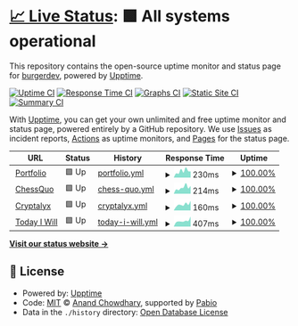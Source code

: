 # [📈 Live Status](https://status.chessquo.com): <!--live status--> **🟩 All systems operational**

This repository contains the open-source uptime monitor and status page for [burgerdev](https://matthewhajec.dev/), powered by [Upptime](https://github.com/upptime/upptime).

[![Uptime CI](https://github.com/matthew-hajec/chessquo-status/workflows/Uptime%20CI/badge.svg)](https://github.com/matthew-hajec/chessquo-status/actions?query=workflow%3A%22Uptime+CI%22)
[![Response Time CI](https://github.com/matthew-hajec/chessquo-status/workflows/Response%20Time%20CI/badge.svg)](https://github.com/matthew-hajec/chessquo-status/actions?query=workflow%3A%22Response+Time+CI%22)
[![Graphs CI](https://github.com/matthew-hajec/chessquo-status/workflows/Graphs%20CI/badge.svg)](https://github.com/matthew-hajec/chessquo-status/actions?query=workflow%3A%22Graphs+CI%22)
[![Static Site CI](https://github.com/matthew-hajec/chessquo-status/workflows/Static%20Site%20CI/badge.svg)](https://github.com/matthew-hajec/chessquo-status/actions?query=workflow%3A%22Static+Site+CI%22)
[![Summary CI](https://github.com/matthew-hajec/chessquo-status/workflows/Summary%20CI/badge.svg)](https://github.com/matthew-hajec/chessquo-status/actions?query=workflow%3A%22Summary+CI%22)

With [Upptime](https://upptime.js.org), you can get your own unlimited and free uptime monitor and status page, powered entirely by a GitHub repository. We use [Issues](https://github.com/matthew-hajec/chessquo-status/issues) as incident reports, [Actions](https://github.com/matthew-hajec/chessquo-status/actions) as uptime monitors, and [Pages](https://status.chessquo.com) for the status page.

<!--start: status pages-->
<!-- This summary is generated by Upptime (https://github.com/upptime/upptime) -->
<!-- Do not edit this manually, your changes will be overwritten -->
<!-- prettier-ignore -->
| URL | Status | History | Response Time | Uptime |
| --- | ------ | ------- | ------------- | ------ |
| <img alt="" src="https://icons.duckduckgo.com/ip3/matthewhajec.dev.ico" height="13"> [Portfolio](https://matthewhajec.dev/) | 🟩 Up | [portfolio.yml](https://github.com/matthew-hajec/portfolio_upptime/commits/HEAD/history/portfolio.yml) | <details><summary><img alt="Response time graph" src="./graphs/portfolio/response-time-week.png" height="20"> 230ms</summary><br><a href="https://status.matthewhajec.dev/history/portfolio"><img alt="Response time 232" src="https://img.shields.io/endpoint?url=https%3A%2F%2Fraw.githubusercontent.com%2Fmatthew-hajec%2Fportfolio_upptime%2FHEAD%2Fapi%2Fportfolio%2Fresponse-time.json"></a><br><a href="https://status.matthewhajec.dev/history/portfolio"><img alt="24-hour response time 194" src="https://img.shields.io/endpoint?url=https%3A%2F%2Fraw.githubusercontent.com%2Fmatthew-hajec%2Fportfolio_upptime%2FHEAD%2Fapi%2Fportfolio%2Fresponse-time-day.json"></a><br><a href="https://status.matthewhajec.dev/history/portfolio"><img alt="7-day response time 230" src="https://img.shields.io/endpoint?url=https%3A%2F%2Fraw.githubusercontent.com%2Fmatthew-hajec%2Fportfolio_upptime%2FHEAD%2Fapi%2Fportfolio%2Fresponse-time-week.json"></a><br><a href="https://status.matthewhajec.dev/history/portfolio"><img alt="30-day response time 232" src="https://img.shields.io/endpoint?url=https%3A%2F%2Fraw.githubusercontent.com%2Fmatthew-hajec%2Fportfolio_upptime%2FHEAD%2Fapi%2Fportfolio%2Fresponse-time-month.json"></a><br><a href="https://status.matthewhajec.dev/history/portfolio"><img alt="1-year response time 232" src="https://img.shields.io/endpoint?url=https%3A%2F%2Fraw.githubusercontent.com%2Fmatthew-hajec%2Fportfolio_upptime%2FHEAD%2Fapi%2Fportfolio%2Fresponse-time-year.json"></a></details> | <details><summary><a href="https://status.matthewhajec.dev/history/portfolio">100.00%</a></summary><a href="https://status.matthewhajec.dev/history/portfolio"><img alt="All-time uptime 100.00%" src="https://img.shields.io/endpoint?url=https%3A%2F%2Fraw.githubusercontent.com%2Fmatthew-hajec%2Fportfolio_upptime%2FHEAD%2Fapi%2Fportfolio%2Fuptime.json"></a><br><a href="https://status.matthewhajec.dev/history/portfolio"><img alt="24-hour uptime 100.00%" src="https://img.shields.io/endpoint?url=https%3A%2F%2Fraw.githubusercontent.com%2Fmatthew-hajec%2Fportfolio_upptime%2FHEAD%2Fapi%2Fportfolio%2Fuptime-day.json"></a><br><a href="https://status.matthewhajec.dev/history/portfolio"><img alt="7-day uptime 100.00%" src="https://img.shields.io/endpoint?url=https%3A%2F%2Fraw.githubusercontent.com%2Fmatthew-hajec%2Fportfolio_upptime%2FHEAD%2Fapi%2Fportfolio%2Fuptime-week.json"></a><br><a href="https://status.matthewhajec.dev/history/portfolio"><img alt="30-day uptime 100.00%" src="https://img.shields.io/endpoint?url=https%3A%2F%2Fraw.githubusercontent.com%2Fmatthew-hajec%2Fportfolio_upptime%2FHEAD%2Fapi%2Fportfolio%2Fuptime-month.json"></a><br><a href="https://status.matthewhajec.dev/history/portfolio"><img alt="1-year uptime 100.00%" src="https://img.shields.io/endpoint?url=https%3A%2F%2Fraw.githubusercontent.com%2Fmatthew-hajec%2Fportfolio_upptime%2FHEAD%2Fapi%2Fportfolio%2Fuptime-year.json"></a></details>
| <img alt="" src="https://icons.duckduckgo.com/ip3/chessquo.com.ico" height="13"> [ChessQuo](https://chessquo.com/) | 🟩 Up | [chess-quo.yml](https://github.com/matthew-hajec/portfolio_upptime/commits/HEAD/history/chess-quo.yml) | <details><summary><img alt="Response time graph" src="./graphs/chess-quo/response-time-week.png" height="20"> 214ms</summary><br><a href="https://status.matthewhajec.dev/history/chess-quo"><img alt="Response time 204" src="https://img.shields.io/endpoint?url=https%3A%2F%2Fraw.githubusercontent.com%2Fmatthew-hajec%2Fportfolio_upptime%2FHEAD%2Fapi%2Fchess-quo%2Fresponse-time.json"></a><br><a href="https://status.matthewhajec.dev/history/chess-quo"><img alt="24-hour response time 134" src="https://img.shields.io/endpoint?url=https%3A%2F%2Fraw.githubusercontent.com%2Fmatthew-hajec%2Fportfolio_upptime%2FHEAD%2Fapi%2Fchess-quo%2Fresponse-time-day.json"></a><br><a href="https://status.matthewhajec.dev/history/chess-quo"><img alt="7-day response time 214" src="https://img.shields.io/endpoint?url=https%3A%2F%2Fraw.githubusercontent.com%2Fmatthew-hajec%2Fportfolio_upptime%2FHEAD%2Fapi%2Fchess-quo%2Fresponse-time-week.json"></a><br><a href="https://status.matthewhajec.dev/history/chess-quo"><img alt="30-day response time 204" src="https://img.shields.io/endpoint?url=https%3A%2F%2Fraw.githubusercontent.com%2Fmatthew-hajec%2Fportfolio_upptime%2FHEAD%2Fapi%2Fchess-quo%2Fresponse-time-month.json"></a><br><a href="https://status.matthewhajec.dev/history/chess-quo"><img alt="1-year response time 204" src="https://img.shields.io/endpoint?url=https%3A%2F%2Fraw.githubusercontent.com%2Fmatthew-hajec%2Fportfolio_upptime%2FHEAD%2Fapi%2Fchess-quo%2Fresponse-time-year.json"></a></details> | <details><summary><a href="https://status.matthewhajec.dev/history/chess-quo">100.00%</a></summary><a href="https://status.matthewhajec.dev/history/chess-quo"><img alt="All-time uptime 100.00%" src="https://img.shields.io/endpoint?url=https%3A%2F%2Fraw.githubusercontent.com%2Fmatthew-hajec%2Fportfolio_upptime%2FHEAD%2Fapi%2Fchess-quo%2Fuptime.json"></a><br><a href="https://status.matthewhajec.dev/history/chess-quo"><img alt="24-hour uptime 100.00%" src="https://img.shields.io/endpoint?url=https%3A%2F%2Fraw.githubusercontent.com%2Fmatthew-hajec%2Fportfolio_upptime%2FHEAD%2Fapi%2Fchess-quo%2Fuptime-day.json"></a><br><a href="https://status.matthewhajec.dev/history/chess-quo"><img alt="7-day uptime 100.00%" src="https://img.shields.io/endpoint?url=https%3A%2F%2Fraw.githubusercontent.com%2Fmatthew-hajec%2Fportfolio_upptime%2FHEAD%2Fapi%2Fchess-quo%2Fuptime-week.json"></a><br><a href="https://status.matthewhajec.dev/history/chess-quo"><img alt="30-day uptime 100.00%" src="https://img.shields.io/endpoint?url=https%3A%2F%2Fraw.githubusercontent.com%2Fmatthew-hajec%2Fportfolio_upptime%2FHEAD%2Fapi%2Fchess-quo%2Fuptime-month.json"></a><br><a href="https://status.matthewhajec.dev/history/chess-quo"><img alt="1-year uptime 100.00%" src="https://img.shields.io/endpoint?url=https%3A%2F%2Fraw.githubusercontent.com%2Fmatthew-hajec%2Fportfolio_upptime%2FHEAD%2Fapi%2Fchess-quo%2Fuptime-year.json"></a></details>
| <img alt="" src="https://icons.duckduckgo.com/ip3/cryptalyx.com.ico" height="13"> [Cryptalyx](https://cryptalyx.com/) | 🟩 Up | [cryptalyx.yml](https://github.com/matthew-hajec/portfolio_upptime/commits/HEAD/history/cryptalyx.yml) | <details><summary><img alt="Response time graph" src="./graphs/cryptalyx/response-time-week.png" height="20"> 160ms</summary><br><a href="https://status.matthewhajec.dev/history/cryptalyx"><img alt="Response time 153" src="https://img.shields.io/endpoint?url=https%3A%2F%2Fraw.githubusercontent.com%2Fmatthew-hajec%2Fportfolio_upptime%2FHEAD%2Fapi%2Fcryptalyx%2Fresponse-time.json"></a><br><a href="https://status.matthewhajec.dev/history/cryptalyx"><img alt="24-hour response time 100" src="https://img.shields.io/endpoint?url=https%3A%2F%2Fraw.githubusercontent.com%2Fmatthew-hajec%2Fportfolio_upptime%2FHEAD%2Fapi%2Fcryptalyx%2Fresponse-time-day.json"></a><br><a href="https://status.matthewhajec.dev/history/cryptalyx"><img alt="7-day response time 160" src="https://img.shields.io/endpoint?url=https%3A%2F%2Fraw.githubusercontent.com%2Fmatthew-hajec%2Fportfolio_upptime%2FHEAD%2Fapi%2Fcryptalyx%2Fresponse-time-week.json"></a><br><a href="https://status.matthewhajec.dev/history/cryptalyx"><img alt="30-day response time 153" src="https://img.shields.io/endpoint?url=https%3A%2F%2Fraw.githubusercontent.com%2Fmatthew-hajec%2Fportfolio_upptime%2FHEAD%2Fapi%2Fcryptalyx%2Fresponse-time-month.json"></a><br><a href="https://status.matthewhajec.dev/history/cryptalyx"><img alt="1-year response time 153" src="https://img.shields.io/endpoint?url=https%3A%2F%2Fraw.githubusercontent.com%2Fmatthew-hajec%2Fportfolio_upptime%2FHEAD%2Fapi%2Fcryptalyx%2Fresponse-time-year.json"></a></details> | <details><summary><a href="https://status.matthewhajec.dev/history/cryptalyx">100.00%</a></summary><a href="https://status.matthewhajec.dev/history/cryptalyx"><img alt="All-time uptime 100.00%" src="https://img.shields.io/endpoint?url=https%3A%2F%2Fraw.githubusercontent.com%2Fmatthew-hajec%2Fportfolio_upptime%2FHEAD%2Fapi%2Fcryptalyx%2Fuptime.json"></a><br><a href="https://status.matthewhajec.dev/history/cryptalyx"><img alt="24-hour uptime 100.00%" src="https://img.shields.io/endpoint?url=https%3A%2F%2Fraw.githubusercontent.com%2Fmatthew-hajec%2Fportfolio_upptime%2FHEAD%2Fapi%2Fcryptalyx%2Fuptime-day.json"></a><br><a href="https://status.matthewhajec.dev/history/cryptalyx"><img alt="7-day uptime 100.00%" src="https://img.shields.io/endpoint?url=https%3A%2F%2Fraw.githubusercontent.com%2Fmatthew-hajec%2Fportfolio_upptime%2FHEAD%2Fapi%2Fcryptalyx%2Fuptime-week.json"></a><br><a href="https://status.matthewhajec.dev/history/cryptalyx"><img alt="30-day uptime 100.00%" src="https://img.shields.io/endpoint?url=https%3A%2F%2Fraw.githubusercontent.com%2Fmatthew-hajec%2Fportfolio_upptime%2FHEAD%2Fapi%2Fcryptalyx%2Fuptime-month.json"></a><br><a href="https://status.matthewhajec.dev/history/cryptalyx"><img alt="1-year uptime 100.00%" src="https://img.shields.io/endpoint?url=https%3A%2F%2Fraw.githubusercontent.com%2Fmatthew-hajec%2Fportfolio_upptime%2FHEAD%2Fapi%2Fcryptalyx%2Fuptime-year.json"></a></details>
| <img alt="" src="https://icons.duckduckgo.com/ip3/bangrew.com.ico" height="13"> [Today I Will](https://bangrew.com/) | 🟩 Up | [today-i-will.yml](https://github.com/matthew-hajec/portfolio_upptime/commits/HEAD/history/today-i-will.yml) | <details><summary><img alt="Response time graph" src="./graphs/today-i-will/response-time-week.png" height="20"> 407ms</summary><br><a href="https://status.matthewhajec.dev/history/today-i-will"><img alt="Response time 341" src="https://img.shields.io/endpoint?url=https%3A%2F%2Fraw.githubusercontent.com%2Fmatthew-hajec%2Fportfolio_upptime%2FHEAD%2Fapi%2Ftoday-i-will%2Fresponse-time.json"></a><br><a href="https://status.matthewhajec.dev/history/today-i-will"><img alt="24-hour response time 310" src="https://img.shields.io/endpoint?url=https%3A%2F%2Fraw.githubusercontent.com%2Fmatthew-hajec%2Fportfolio_upptime%2FHEAD%2Fapi%2Ftoday-i-will%2Fresponse-time-day.json"></a><br><a href="https://status.matthewhajec.dev/history/today-i-will"><img alt="7-day response time 407" src="https://img.shields.io/endpoint?url=https%3A%2F%2Fraw.githubusercontent.com%2Fmatthew-hajec%2Fportfolio_upptime%2FHEAD%2Fapi%2Ftoday-i-will%2Fresponse-time-week.json"></a><br><a href="https://status.matthewhajec.dev/history/today-i-will"><img alt="30-day response time 341" src="https://img.shields.io/endpoint?url=https%3A%2F%2Fraw.githubusercontent.com%2Fmatthew-hajec%2Fportfolio_upptime%2FHEAD%2Fapi%2Ftoday-i-will%2Fresponse-time-month.json"></a><br><a href="https://status.matthewhajec.dev/history/today-i-will"><img alt="1-year response time 341" src="https://img.shields.io/endpoint?url=https%3A%2F%2Fraw.githubusercontent.com%2Fmatthew-hajec%2Fportfolio_upptime%2FHEAD%2Fapi%2Ftoday-i-will%2Fresponse-time-year.json"></a></details> | <details><summary><a href="https://status.matthewhajec.dev/history/today-i-will">100.00%</a></summary><a href="https://status.matthewhajec.dev/history/today-i-will"><img alt="All-time uptime 100.00%" src="https://img.shields.io/endpoint?url=https%3A%2F%2Fraw.githubusercontent.com%2Fmatthew-hajec%2Fportfolio_upptime%2FHEAD%2Fapi%2Ftoday-i-will%2Fuptime.json"></a><br><a href="https://status.matthewhajec.dev/history/today-i-will"><img alt="24-hour uptime 100.00%" src="https://img.shields.io/endpoint?url=https%3A%2F%2Fraw.githubusercontent.com%2Fmatthew-hajec%2Fportfolio_upptime%2FHEAD%2Fapi%2Ftoday-i-will%2Fuptime-day.json"></a><br><a href="https://status.matthewhajec.dev/history/today-i-will"><img alt="7-day uptime 100.00%" src="https://img.shields.io/endpoint?url=https%3A%2F%2Fraw.githubusercontent.com%2Fmatthew-hajec%2Fportfolio_upptime%2FHEAD%2Fapi%2Ftoday-i-will%2Fuptime-week.json"></a><br><a href="https://status.matthewhajec.dev/history/today-i-will"><img alt="30-day uptime 100.00%" src="https://img.shields.io/endpoint?url=https%3A%2F%2Fraw.githubusercontent.com%2Fmatthew-hajec%2Fportfolio_upptime%2FHEAD%2Fapi%2Ftoday-i-will%2Fuptime-month.json"></a><br><a href="https://status.matthewhajec.dev/history/today-i-will"><img alt="1-year uptime 100.00%" src="https://img.shields.io/endpoint?url=https%3A%2F%2Fraw.githubusercontent.com%2Fmatthew-hajec%2Fportfolio_upptime%2FHEAD%2Fapi%2Ftoday-i-will%2Fuptime-year.json"></a></details>

<!--end: status pages-->

[**Visit our status website →**](https://status.chessquo.com)

## 📄 License

- Powered by: [Upptime](https://github.com/upptime/upptime)
- Code: [MIT](./LICENSE) © [Anand Chowdhary](https://anandchowdhary.com), supported by [Pabio](https://pabio.com)
- Data in the `./history` directory: [Open Database License](https://opendatacommons.org/licenses/odbl/1-0/)
